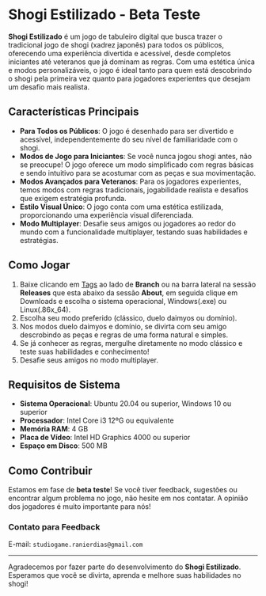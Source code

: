 # Shogi Estilizado - Beta Teste

**Shogi Estilizado** é um jogo de tabuleiro digital que busca trazer o tradicional jogo de shogi (xadrez japonês) para todos os públicos, oferecendo uma experiência divertida e acessível, desde completos iniciantes até veteranos que já dominam as regras. Com uma estética única e modos personalizáveis, o jogo é ideal tanto para quem está descobrindo o shogi pela primeira vez quanto para jogadores experientes que desejam um desafio mais realista.

## Características Principais

- **Para Todos os Públicos**: O jogo é desenhado para ser divertido e acessível, independentemente do seu nível de familiaridade com o shogi.
- **Modos de Jogo para Iniciantes**: Se você nunca jogou shogi antes, não se preocupe! O jogo oferece um modo simplificado com regras básicas e sendo intuitivo para se acostumar com as peças e sua movimentação.
- **Modos Avançados para Veteranos**: Para os jogadores experientes, temos modos com regras tradicionais, jogabilidade realista e desafios que exigem estratégia profunda.
- **Estilo Visual Único**: O jogo conta com uma estética estilizada, proporcionando uma experiência visual diferenciada.
- **Modo Multiplayer**: Desafie seus amigos ou jogadores ao redor do mundo com a funcionalidade multiplayer, testando suas habilidades e estratégias.

## Como Jogar

1. Baixe clicando em [Tags](https://github.com/RanierDias/Shogi-Beta/tags) ao lado de **Branch** ou na barra lateral na sessão **Releases** que esta abaixo da sessão **About**, em seguida clique em Downloads e escolha o sistema operacional, Windows(.exe) ou Linux(.86x_64).
2. Escolha seu modo preferido (clássico, duelo daimyos ou domínio).
3. Nos modos duelo daimyos e domínio, se divirta com seu amigo descrobindo as peças e regras de uma forma natural e simples.
4. Se já conhecer as regras, mergulhe diretamente no modo clássico e teste suas habilidades e conhecimento!
5. Desafie seus amigos no modo multiplayer.

## Requisitos de Sistema

- **Sistema Operacional**: Ubuntu 20.04 ou superior, Windows 10 ou superior
- **Processador**: Intel Core i3 12ºG ou equivalente
- **Memória RAM**: 4 GB
- **Placa de Vídeo**: Intel HD Graphics 4000 ou superior
- **Espaço em Disco**: 500 MB

## Como Contribuir

Estamos em fase de **beta teste**! Se você tiver feedback, sugestões ou encontrar algum problema no jogo, não hesite em nos contatar. A opinião dos jogadores é muito importante para nós!

### Contato para Feedback

E-mail: `studiogame.ranierdias@gmail.com`

---

Agradecemos por fazer parte do desenvolvimento do **Shogi Estilizado**. Esperamos que você se divirta, aprenda e melhore suas habilidades no shogi!
